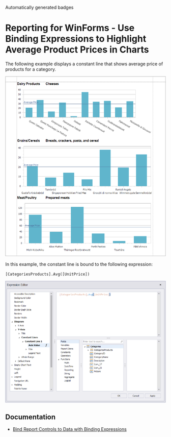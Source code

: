 <!-- default badges list -->
Automatically generated badges
<!-- default badges end -->

# Reporting for WinForms - Use Binding Expressions to Highlight Average Product Prices in Charts

The following example displays a constant line that shows average price of products for a category.

![XRCharts](Images/xrchart.png)

In this example, the constant line is bound to the following expression:

```expression
[CategoriesProducts].Avg([UnitPrice])
```

![Expression Editor](Images/expression-editor.png)

## Documentation

* [Bind Report Controls to Data with Binding Expressions](https://docs.devexpress.com/XtraReports/1180/detailed-guide-to-devexpress-reporting/use-report-controls/bind-report-controls-to-data/specify-a-control-s-binding-expression?v=23.1)

